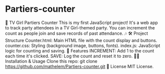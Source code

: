 # Partiers-counter
🎉 TV Girl Partiers Counter
This is my first JavaScript project! It's a web app to track party attendees in a TV Girl-themed party. You can increment the count as people join and save records of past attendance. 🎶
🛠 Project Structure
Counter.html: Main HTML file with the count display and buttons.
counter.css: Styling (background image, buttons, fonts).
index.js: JavaScript logic for counting and saving.
🚀 Features
INCREMENT: Add 1 to the count each time it's clicked.
SAVE: Log the count and reset it to zero.
🧑‍💻 Installation & Usage
Clone this repo:
git clone https://github.com/mathelem/Partiers-counter.git
📜 License
MIT License.
